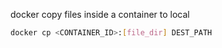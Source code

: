 docker copy files inside a container to local 

```bash
docker cp <CONTAINER_ID>:[file_dir] DEST_PATH
```

